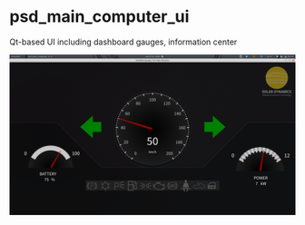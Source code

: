 # psd_main_computer_ui
Qt-based UI including dashboard gauges, information center

![Alt text](ui_screenshot.png "ui")

